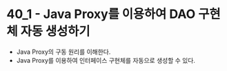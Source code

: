 # 40_1 - Java Proxy를 이용하여 DAO 구현체 자동 생성하기


- Java Proxy의 구동 원리를 이해한다.
- Java Proxy를 이용하여 인터페이스 구현체를 자동으로 생성할 수 있다.
